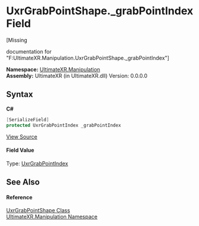# UxrGrabPointShape._grabPointIndex Field
 

\[Missing <summary> documentation for "F:UltimateXR.Manipulation.UxrGrabPointShape._grabPointIndex"\]

**Namespace:**&nbsp;<a href="N_UltimateXR_Manipulation">UltimateXR.Manipulation</a><br />**Assembly:**&nbsp;UltimateXR (in UltimateXR.dll) Version: 0.0.0.0

## Syntax

**C#**<br />
``` C#
[SerializeField]
protected UxrGrabPointIndex _grabPointIndex
```

<a href="UltimateXR/Scripts/Manipulation/UxrGrabPointShape.cs" rel="noopener noreferrer" title="View the source code">View Source</a><br />

#### Field Value
Type: <a href="T_UltimateXR_Manipulation_UxrGrabPointIndex">UxrGrabPointIndex</a>

## See Also


#### Reference
<a href="T_UltimateXR_Manipulation_UxrGrabPointShape">UxrGrabPointShape Class</a><br /><a href="N_UltimateXR_Manipulation">UltimateXR.Manipulation Namespace</a><br />